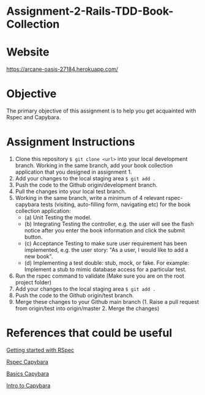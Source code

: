 # Assignment-2-Rails-TDD-Book-Collection
# Website
https://arcane-oasis-27184.herokuapp.com/

# Objective
The primary objective of this assignment is to help you get acquainted with Rspec and Capybara.

# Assignment Instructions

1. Clone this repository ```$ git clone <url>``` into your local development branch. Working in the same branch, add your book collection application that you designed in assignment 1.
2. Add your changes to the local staging area ```$ git add .```
3. Push the code to the Github origin/development branch.
4. Pull the changes into your local test branch.
5. Working in the same branch, write a minimum of 4 relevant rspec-capybara tests (visiting, auto-filling form, navigating etc) for the book collection application:
   * (a) Unit Testing the model.
   * (b) Integrating Testing the controller, e.g. the user will see the flash notice after you enter the book information and click the submit button.
   * (c) Acceptance Testing to make sure user requirement has been implemented, e.g. the user story: "As a user, I would like to add a new book".
   * (d) Implementing a test double: stub, mock, or fake. For example: Implement a stub to mimic database access for a particular test.
6. Run the rspec command to validate (Make sure you are on the root project folder)
7. Add your changes to the local staging area ```$ git add .```
8. Push the code to the Github origin/test branch.
9. Merge these changes to your Github main branch (1. Raise a pull request from origin/test into origin/master 2. Merge the changes)

# References that could be useful
[Getting started with RSpec](https://semaphoreci.com/community/tutorials/getting-started-with-rspec)

[Rspec Capybara](https://www.codewithjason.com/rails-testing-hello-world-using-rspec-capybara)

[Basics Capybara](https://www.sitepoint.com/basics-capybara-improving-tests)

[Intro to Capybara](https://learn.co/lessons/intro-to-capybara)
